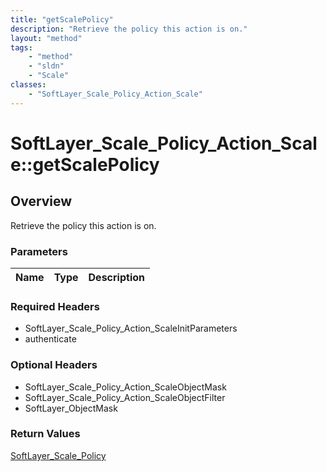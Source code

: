 ```yaml
---
title: "getScalePolicy"
description: "Retrieve the policy this action is on."
layout: "method"
tags:
    - "method"
    - "sldn"
    - "Scale"
classes:
    - "SoftLayer_Scale_Policy_Action_Scale"
---
```

# SoftLayer_Scale_Policy_Action_Scale::getScalePolicy
## Overview 
Retrieve the policy this action is on.

### Parameters 
|Name | Type | Description |
| --- | --- | --- |


### Required Headers
* SoftLayer_Scale_Policy_Action_ScaleInitParameters
* authenticate

### Optional Headers
* SoftLayer_Scale_Policy_Action_ScaleObjectMask
* SoftLayer_Scale_Policy_Action_ScaleObjectFilter
* SoftLayer_ObjectMask

### Return Values
<a href='/reference/datatypes/SoftLayer_Scale_Policy'>SoftLayer_Scale_Policy </a>
